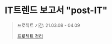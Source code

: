 # IT트렌드 보고서 "post-IT"

> 프로젝트 기간: 21.03.08 - 04.09
>
> [프로젝트 정리](https://www.notion.so/IT-post-IT-ad2b7e1e8aeb47d09aef658af2233e91)

